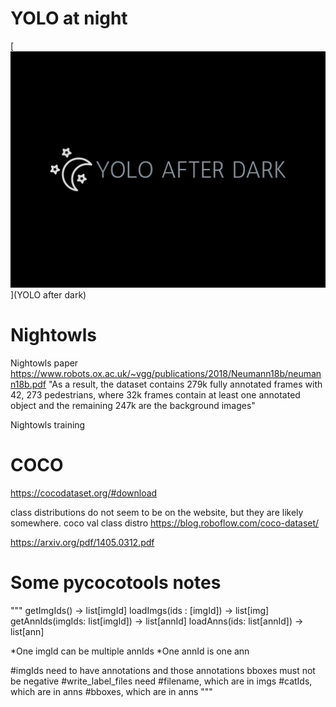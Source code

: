 # YOLO at night

[<img src="https://github.com/adam-zakaria/yolo-training/blob/main/imgs/yolo-after-dark-logo.png">](YOLO after dark)


# Nightowls 
Nightowls paper
https://www.robots.ox.ac.uk/~vgg/publications/2018/Neumann18b/neumann18b.pdf
"As a result, the dataset contains 279k fully annotated frames with 42, 273
pedestrians, where 32k frames contain at least one annotated object and the
remaining 247k are the background images"

Nightowls training

# COCO
https://cocodataset.org/#download

class distributions do not seem to be on the website, but they are likely somewhere.
coco val class distro
https://blog.roboflow.com/coco-dataset/

https://arxiv.org/pdf/1405.0312.pdf


# Some pycocotools notes
"""
getImgIds() -> list[imgId] 
loadImgs(ids : [imgId]) -> list[img]
getAnnIds(imgIds: list[imgId]) -> list[annId]
loadAnns(ids: list[annId]) -> list[ann]

*One imgId can be multiple annIds
*One annId is one ann


#imgIds need to have annotations and those annotations bboxes must not be negative
#write_label_files need
    #filename, which are in imgs
    #catIds, which are in anns
    #bboxes, which are in anns
"""